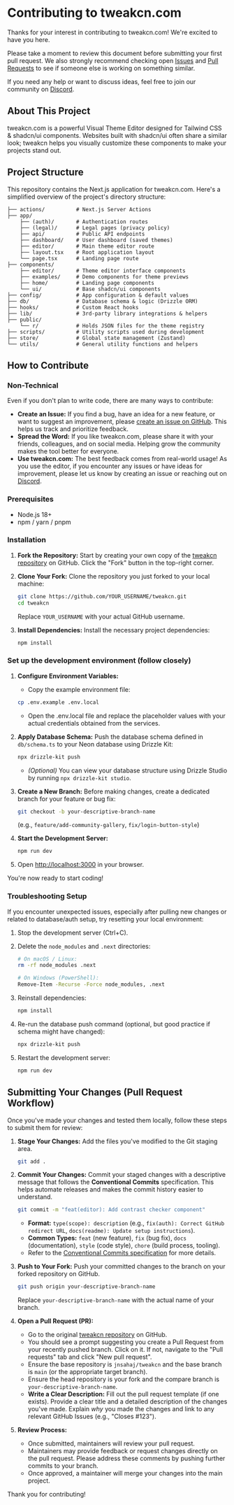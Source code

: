# Contributing to tweakcn.com

Thanks for your interest in contributing to tweakcn.com! We're excited to have you here.

Please take a moment to review this document before submitting your first pull request. We also strongly recommend checking open [Issues](https://github.com/jnsahaj/tweakcn/issues) and [Pull Requests](https://github.com/jnsahaj/tweakcn/pulls) to see if someone else is working on something similar.

If you need any help or want to discuss ideas, feel free to join our community on [Discord](https://discord.com/invite/Phs4u2NM3n).

## About This Project

tweakcn.com is a powerful Visual Theme Editor designed for Tailwind CSS & shadcn/ui components. Websites built with shadcn/ui often share a similar look; tweakcn helps you visually customize these components to make your projects stand out.

## Project Structure

This repository contains the Next.js application for tweakcn.com. Here's a simplified overview of the project's directory structure:

```
├── actions/          # Next.js Server Actions
├── app/
    ├── (auth)/       # Authentication routes
    ├── (legal)/      # Legal pages (privacy policy)
    ├── api/          # Public API endpoints
    ├── dashboard/    # User dashboard (saved themes)
    ├── editor/       # Main theme editor route
    ├── layout.tsx    # Root application layout
    └── page.tsx      # Landing page route
├── components/
    ├── editor/       # Theme editor interface components
    ├── examples/     # Demo components for theme previews
    ├── home/         # Landing page components
    └── ui/           # Base shadcn/ui components
├── config/           # App configuration & default values
├── db/               # Database schema & logic (Drizzle ORM)
├── hooks/            # Custom React hooks
├── lib/              # 3rd-party library integrations & helpers
├── public/
    └── r/            # Holds JSON files for the theme registry
├── scripts/          # Utility scripts used during development
├── store/            # Global state management (Zustand)
└── utils/            # General utility functions and helpers
```

## How to Contribute

### Non-Technical

Even if you don't plan to write code, there are many ways to contribute:

- **Create an Issue:** If you find a bug, have an idea for a new feature, or want to suggest an improvement, please [create an issue on GitHub](https://github.com/jnsahaj/tweakcn/issues). This helps us track and prioritize feedback.
- **Spread the Word:** If you like tweakcn.com, please share it with your friends, colleagues, and on social media. Helping grow the community makes the tool better for everyone.
- **Use tweakcn.com:** The best feedback comes from real-world usage! As you use the editor, if you encounter any issues or have ideas for improvement, please let us know by creating an issue or reaching out on [Discord](https://discord.com/invite/Phs4u2NM3n).

### Prerequisites

- Node.js 18+
- npm / yarn / pnpm

### Installation

1.  **Fork the Repository:** Start by creating your own copy of the [tweakcn repository](https://github.com/jnsahaj/tweakcn) on GitHub. Click the "Fork" button in the top-right corner.

2.  **Clone Your Fork:** Clone the repository you just forked to your local machine:

    ```bash
    git clone https://github.com/YOUR_USERNAME/tweakcn.git
    cd tweakcn
    ```

    Replace `YOUR_USERNAME` with your actual GitHub username.

3.  **Install Dependencies:** Install the necessary project dependencies:

    ```bash
    npm install
    ```

### Set up the development environment (follow closely)

1.  **Configure Environment Variables:**

    - Copy the example environment file:
    ```bash
    cp .env.example .env.local
    ```
    - Open the .env.local file and replace the placeholder values with your actual credentials obtained from the services.

2.  **Apply Database Schema:** Push the database schema defined in `db/schema.ts` to your Neon database using Drizzle Kit:

    ```bash
    npx drizzle-kit push
    ```

    - _(Optional)_ You can view your database structure using Drizzle Studio by running `npx drizzle-kit studio`.

3.  **Create a New Branch:** Before making changes, create a dedicated branch for your feature or bug fix:

    ```bash
    git checkout -b your-descriptive-branch-name
    ```

    (e.g., `feature/add-community-gallery`, `fix/login-button-style`)

4.  **Start the Development Server:**

    ```bash
    npm run dev
    ```

5.  Open [http://localhost:3000](http://localhost:3000) in your browser.

You're now ready to start coding!

### Troubleshooting Setup

If you encounter unexpected issues, especially after pulling new changes or related to database/auth setup, try resetting your local environment:

1.  Stop the development server (Ctrl+C).

2.  Delete the `node_modules` and `.next` directories:

    ```bash
    # On macOS / Linux:
    rm -rf node_modules .next

    # On Windows (PowerShell):
    Remove-Item -Recurse -Force node_modules, .next
    ```

3.  Reinstall dependencies:

    ```bash
    npm install
    ```

4.  Re-run the database push command (optional, but good practice if schema might have changed):

    ```bash
    npx drizzle-kit push
    ```

5.  Restart the development server:

    ```bash
    npm run dev
    ```

## Submitting Your Changes (Pull Request Workflow)

Once you've made your changes and tested them locally, follow these steps to submit them for review:

1.  **Stage Your Changes:** Add the files you've modified to the Git staging area.

    ```bash
    git add .
    ```

2.  **Commit Your Changes:** Commit your staged changes with a descriptive message that follows the **Conventional Commits** specification. This helps automate releases and makes the commit history easier to understand.

    ```bash
    git commit -m "feat(editor): Add contrast checker component"
    ```

    - **Format:** `type(scope): description` (e.g., `fix(auth): Correct GitHub redirect URL`, `docs(readme): Update setup instructions`).
    - **Common Types:** `feat` (new feature), `fix` (bug fix), `docs` (documentation), `style` (code style), `chore` (build process, tooling).
    - Refer to the [Conventional Commits specification](https://www.conventionalcommits.org/en/v1.0.0/) for more details.

3.  **Push to Your Fork:** Push your committed changes to the branch on your forked repository on GitHub.

    ```bash
    git push origin your-descriptive-branch-name
    ```

    Replace `your-descriptive-branch-name` with the actual name of your branch.

4.  **Open a Pull Request (PR):**

    - Go to the original [tweakcn repository](https://github.com/jnsahaj/tweakcn) on GitHub.
    - You should see a prompt suggesting you create a Pull Request from your recently pushed branch. Click on it. If not, navigate to the "Pull requests" tab and click "New pull request".
    - Ensure the base repository is `jnsahaj/tweakcn` and the base branch is `main` (or the appropriate target branch).
    - Ensure the head repository is your fork and the compare branch is `your-descriptive-branch-name`.
    - **Write a Clear Description:** Fill out the pull request template (if one exists). Provide a clear title and a detailed description of the changes you've made. Explain _why_ you made the changes and link to any relevant GitHub Issues (e.g., "Closes #123").

5.  **Review Process:**

    - Once submitted, maintainers will review your pull request.
    - Maintainers may provide feedback or request changes directly on the pull request. Please address these comments by pushing further commits to your branch.
    - Once approved, a maintainer will merge your changes into the main project.

Thank you for contributing!
